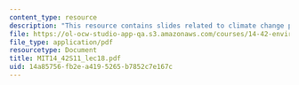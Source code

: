 ```yaml
---
content_type: resource
description: "This resource contains slides related to climate change policy.\r\n"
file: https://ol-ocw-studio-app-qa.s3.amazonaws.com/courses/14-42-environmental-policy-and-economics-spring-2011/14a85756fb2ea4195265b7852c7e167c_MIT14_42S11_lec18.pdf
file_type: application/pdf
resourcetype: Document
title: MIT14_42S11_lec18.pdf
uid: 14a85756-fb2e-a419-5265-b7852c7e167c
---
```

